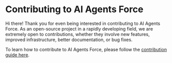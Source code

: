 # Contributing to AI Agents Force

Hi there! Thank you for even being interested in contributing to AI Agents Force.
As an open-source project in a rapidly developing field, we are extremely open to contributions, whether they involve new features, improved infrastructure, better documentation, or bug fixes.

To learn how to contribute to AI Agents Force, please follow the [contribution guide here](https://docs.aiagentsforce.com//contributing/).